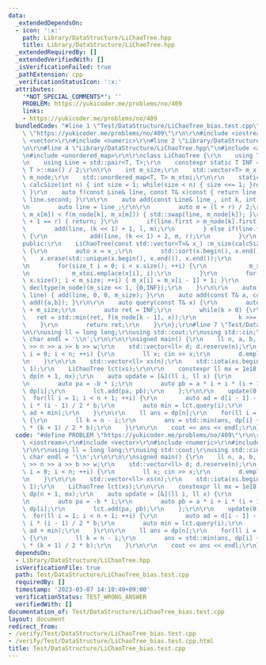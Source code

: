 ```yaml
---
data:
  _extendedDependsOn:
  - icon: ':x:'
    path: Library/DataStructure/LiChaoTree.hpp
    title: Library/DataStructure/LiChaoTree.hpp
  _extendedRequiredBy: []
  _extendedVerifiedWith: []
  _isVerificationFailed: true
  _pathExtension: cpp
  _verificationStatusIcon: ':x:'
  attributes:
    '*NOT_SPECIAL_COMMENTS*': ''
    PROBLEM: https://yukicoder.me/problems/no/409
    links:
    - https://yukicoder.me/problems/no/409
  bundledCode: "#line 1 \"Test/DataStructure/LiChaoTree_bias.test.cpp\"\n#define PROBLEM\
    \ \"https://yukicoder.me/problems/no/409\"\r\n\r\n#include <iostream>\r\n#include\
    \ <vector>\r\n#include <numeric>\r\n#line 2 \"Library/DataStructure/LiChaoTree.hpp\"\
    \n\r\n#line 4 \"Library/DataStructure/LiChaoTree.hpp\"\n#include <algorithm>\r\
    \n#include <unordered_map>\r\n\r\nclass LiChaoTree {\r\n    using T = long long;\r\
    \n    using Line = std::pair<T, T>;\r\n    constexpr static T INF = std::numeric_limits<\
    \ T >::max() / 2;\r\n\r\n    int m_size;\r\n    std::vector<T> m_x;\r\n    std::vector<Line>\
    \ m_node;\r\n    std::unordered_map<T, T> m_xtoi;\r\n\r\n    static inline int\
    \ calcSize(int n) { int size = 1; while(size < n) { size <<= 1; }return size;\
    \ }\r\n    auto f(const Line& line, const T& x)const { return line.first * x +\
    \ line.second; }\r\n\r\n    auto add(const Line& line_, int k, int l, int r) {\r\
    \n        auto line = line_;\r\n\r\n        auto m = (l + r) / 2;\r\n        if(f(line,\
    \ m_x[m]) < f(m_node[k], m_x[m])) { std::swap(line, m_node[k]); }\r\n        if(l\
    \ + 1 == r) { return; }\r\n        if(line.first > m_node[k].first) {\r\n    \
    \        add(line, (k << 1) + 1, l, m);\r\n        } else if(line.first < m_node[k].first)\
    \ {\r\n            add(line, (k << 1) + 2, m, r);\r\n        }\r\n    }\r\n\r\n\
    public:\r\n    LiChaoTree(const std::vector<T>& x_) :m_size(calcSize(x_.size()))\
    \ {\r\n        auto x = x_;\r\n        std::sort(x.begin(), x.end());\r\n    \
    \    x.erase(std::unique(x.begin(), x.end()), x.end());\r\n        m_x = decltype(m_x)(m_size);\r\
    \n        for(size_t i = 0; i < x.size(); ++i) {\r\n            m_x[i] = x[i];\r\
    \n            m_xtoi.emplace(x[i], i);\r\n        }\r\n        for(size_t i =\
    \ x.size(); i < m_size; ++i) { m_x[i] = m_x[i - 1] + 1; }\r\n        m_node =\
    \ decltype(m_node)(m_size << 1, {0,INF});\r\n    }\r\n\r\n    auto add(const Line&\
    \ line) { add(line, 0, 0, m_size); }\r\n    auto add(const T& a, const T& b) {\
    \ add({a,b}); }\r\n\r\n    auto query(const T& x) {\r\n        auto k = m_xtoi[x]\
    \ + m_size;\r\n        auto ret = INF;\r\n        while(k > 0) {\r\n         \
    \   ret = std::min(ret, f(m_node[k - 1], x));\r\n            k >>= 1;\r\n    \
    \    }\r\n        return ret;\r\n    }\r\n};\r\n#line 7 \"Test/DataStructure/LiChaoTree_bias.test.cpp\"\
    \n\r\nusing ll = long long;\r\nusing std::cout;\r\nusing std::cin;\r\nconstexpr\
    \ char endl = '\\n';\r\n\r\n\r\nsigned main() {\r\n    ll n, a, b, w;\r\n    cin\
    \ >> n >> a >> b >> w;\r\n    std::vector<ll> d; d.reserve(n);\r\n    for(int\
    \ i = 0; i < n; ++i) {\r\n        ll x; cin >> x;\r\n        d.emplace_back(x);\r\
    \n    }\r\n\r\n    std::vector<ll> xs(n);\r\n    std::iota(xs.begin(), xs.end(),\
    \ 1);\r\n    LiChaoTree lct(xs);\r\n\r\n    constexpr ll mx = 1e18;\r\n    std::vector<ll>\
    \ dp(n + 1, mx);\r\n    auto update = [&](ll i, ll x) {\r\n        dp[i] = x;\r\
    \n        auto pa = -b * i;\r\n        auto pb = a * i + i * (i + 1) / 2 * b +\
    \ dp[i];\r\n        lct.add(pa, pb);\r\n    };\r\n\r\n    update(0, w);\r\n  \
    \  for(ll i = 1; i < n + 1; ++i) {\r\n        auto ad = d[i - 1] - a * i + a +\
    \ i * (i - 1) / 2 * b;\r\n        auto min = lct.query(i);\r\n        update(i,\
    \ ad + min);\r\n    }\r\n\r\n    ll ans = dp[n];\r\n    for(ll i = 0; i < n; ++i)\
    \ {\r\n        ll k = n - i;\r\n        ans = std::min(ans, dp[i] + -a * k + k\
    \ * (k + 1) / 2 * b);\r\n    }\r\n\r\n    cout << ans << endl;\r\n}\r\n\r\n"
  code: "#define PROBLEM \"https://yukicoder.me/problems/no/409\"\r\n\r\n#include\
    \ <iostream>\r\n#include <vector>\r\n#include <numeric>\r\n#include \"./../../Library/DataStructure/LiChaoTree.hpp\"\
    \r\n\r\nusing ll = long long;\r\nusing std::cout;\r\nusing std::cin;\r\nconstexpr\
    \ char endl = '\\n';\r\n\r\n\r\nsigned main() {\r\n    ll n, a, b, w;\r\n    cin\
    \ >> n >> a >> b >> w;\r\n    std::vector<ll> d; d.reserve(n);\r\n    for(int\
    \ i = 0; i < n; ++i) {\r\n        ll x; cin >> x;\r\n        d.emplace_back(x);\r\
    \n    }\r\n\r\n    std::vector<ll> xs(n);\r\n    std::iota(xs.begin(), xs.end(),\
    \ 1);\r\n    LiChaoTree lct(xs);\r\n\r\n    constexpr ll mx = 1e18;\r\n    std::vector<ll>\
    \ dp(n + 1, mx);\r\n    auto update = [&](ll i, ll x) {\r\n        dp[i] = x;\r\
    \n        auto pa = -b * i;\r\n        auto pb = a * i + i * (i + 1) / 2 * b +\
    \ dp[i];\r\n        lct.add(pa, pb);\r\n    };\r\n\r\n    update(0, w);\r\n  \
    \  for(ll i = 1; i < n + 1; ++i) {\r\n        auto ad = d[i - 1] - a * i + a +\
    \ i * (i - 1) / 2 * b;\r\n        auto min = lct.query(i);\r\n        update(i,\
    \ ad + min);\r\n    }\r\n\r\n    ll ans = dp[n];\r\n    for(ll i = 0; i < n; ++i)\
    \ {\r\n        ll k = n - i;\r\n        ans = std::min(ans, dp[i] + -a * k + k\
    \ * (k + 1) / 2 * b);\r\n    }\r\n\r\n    cout << ans << endl;\r\n}\r\n\r\n"
  dependsOn:
  - Library/DataStructure/LiChaoTree.hpp
  isVerificationFile: true
  path: Test/DataStructure/LiChaoTree_bias.test.cpp
  requiredBy: []
  timestamp: '2023-03-07 14:10:49+09:00'
  verificationStatus: TEST_WRONG_ANSWER
  verifiedWith: []
documentation_of: Test/DataStructure/LiChaoTree_bias.test.cpp
layout: document
redirect_from:
- /verify/Test/DataStructure/LiChaoTree_bias.test.cpp
- /verify/Test/DataStructure/LiChaoTree_bias.test.cpp.html
title: Test/DataStructure/LiChaoTree_bias.test.cpp
---
```

